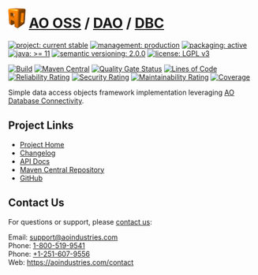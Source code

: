 # [<img src="ao-logo.png" alt="AO Logo" width="35" height="40">](https://github.com/ao-apps) [AO OSS](https://github.com/ao-apps/ao-oss) / [DAO](https://github.com/ao-apps/ao-dao) / [DBC](https://github.com/ao-apps/ao-dao-dbc)

[![project: current stable](https://oss.aoapps.com/ao-badges/project-current-stable.svg)](https://aoindustries.com/life-cycle#project-current-stable)
[![management: production](https://oss.aoapps.com/ao-badges/management-production.svg)](https://aoindustries.com/life-cycle#management-production)
[![packaging: active](https://oss.aoapps.com/ao-badges/packaging-active.svg)](https://aoindustries.com/life-cycle#packaging-active)  
[![java: &gt;= 11](https://oss.aoapps.com/ao-badges/java-11.svg)](https://docs.oracle.com/en/java/javase/11/docs/api/)
[![semantic versioning: 2.0.0](https://oss.aoapps.com/ao-badges/semver-2.0.0.svg)](http://semver.org/spec/v2.0.0.html)
[![license: LGPL v3](https://oss.aoapps.com/ao-badges/license-lgpl-3.0.svg)](https://www.gnu.org/licenses/lgpl-3.0)

[![Build](https://github.com/ao-apps/ao-dao-dbc/workflows/Build/badge.svg?branch=master)](https://github.com/ao-apps/ao-dao-dbc/actions?query=workflow%3ABuild)
[![Maven Central](https://maven-badges.herokuapp.com/maven-central/com.aoapps/ao-dao-dbc/badge.svg)](https://maven-badges.herokuapp.com/maven-central/com.aoapps/ao-dao-dbc)
[![Quality Gate Status](https://sonarcloud.io/api/project_badges/measure?branch=master&project=com.aoapps%3Aao-dao-dbc&metric=alert_status)](https://sonarcloud.io/dashboard?branch=master&id=com.aoapps%3Aao-dao-dbc)
[![Lines of Code](https://sonarcloud.io/api/project_badges/measure?branch=master&project=com.aoapps%3Aao-dao-dbc&metric=ncloc)](https://sonarcloud.io/component_measures?branch=master&id=com.aoapps%3Aao-dao-dbc&metric=ncloc)  
[![Reliability Rating](https://sonarcloud.io/api/project_badges/measure?branch=master&project=com.aoapps%3Aao-dao-dbc&metric=reliability_rating)](https://sonarcloud.io/component_measures?branch=master&id=com.aoapps%3Aao-dao-dbc&metric=Reliability)
[![Security Rating](https://sonarcloud.io/api/project_badges/measure?branch=master&project=com.aoapps%3Aao-dao-dbc&metric=security_rating)](https://sonarcloud.io/component_measures?branch=master&id=com.aoapps%3Aao-dao-dbc&metric=Security)
[![Maintainability Rating](https://sonarcloud.io/api/project_badges/measure?branch=master&project=com.aoapps%3Aao-dao-dbc&metric=sqale_rating)](https://sonarcloud.io/component_measures?branch=master&id=com.aoapps%3Aao-dao-dbc&metric=Maintainability)
[![Coverage](https://sonarcloud.io/api/project_badges/measure?branch=master&project=com.aoapps%3Aao-dao-dbc&metric=coverage)](https://sonarcloud.io/component_measures?branch=master&id=com.aoapps%3Aao-dao-dbc&metric=Coverage)

Simple data access objects framework implementation leveraging [AO Database Connectivity](https://github.com/ao-apps/ao-dbc).

## Project Links
* [Project Home](https://oss.aoapps.com/dao/dbc/)
* [Changelog](https://oss.aoapps.com/dao/dbc/changelog)
* [API Docs](https://oss.aoapps.com/dao/dbc/apidocs/)
* [Maven Central Repository](https://search.maven.org/artifact/com.aoapps/ao-dao-dbc)
* [GitHub](https://github.com/ao-apps/ao-dao-dbc)

## Contact Us
For questions or support, please [contact us](https://aoindustries.com/contact):

Email: [support@aoindustries.com](mailto:support@aoindustries.com)  
Phone: [1-800-519-9541](tel:1-800-519-9541)  
Phone: [+1-251-607-9556](tel:+1-251-607-9556)  
Web: https://aoindustries.com/contact
